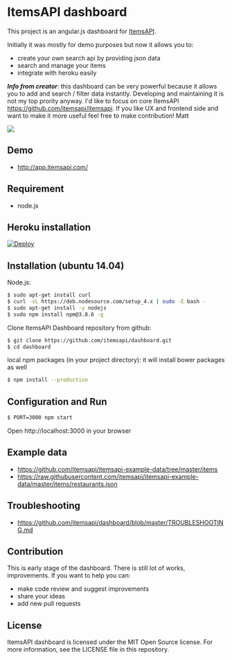 # ItemsAPI dashboard

This project is an angular.js dashboard for <a href="https://www.itemsapi.com" target="_blank">ItemsAPI</a>.  

Initially it was mostly for demo purposes but now it allows you to:
- create your own search api by providing json data
- search and manage your items
- integrate with heroku easily

***Info from creator***: this dashboard can be very powerful because it allows you to add and search / filter data instantly.
Developing and maintaining it is not my top prority anyway. I'd like to focus on core ItemsAPI https://github.com/itemsapi/itemsapi. If you like UX and frontend side and want to make it more useful feel free to make contribution! Matt


![](https://media.giphy.com/media/1iYG1Zaf12Yrk6T6/giphy.gif)


## Demo

- http://app.itemsapi.com/

## Requirement

- node.js

## Heroku installation

<a target="_blank" href="https://heroku.com/deploy?template=https://github.com/itemsapi/dashboard"><img src="https://camo.githubusercontent.com/c0824806f5221ebb7d25e559568582dd39dd1170/68747470733a2f2f7777772e6865726f6b7563646e2e636f6d2f6465706c6f792f627574746f6e2e706e67" alt="Deploy" data-canonical-src="https://www.herokucdn.com/deploy/button.png"></a>

## Installation (ubuntu 14.04)


Node.js:
```bash
$ sudo apt-get install curl
$ curl -sL https://deb.nodesource.com/setup_4.x | sudo -E bash -
$ sudo apt-get install -y nodejs
$ sudo npm install npm@3.8.6 -g
```

Clone ItemsAPI Dashboard repository from github:
```bash
$ git clone https://github.com/itemsapi/dashboard.git
$ cd dashboard
```


local npm packages (in your project directory):
it will install bower packages as well
```bash
$ npm install --production
```

## Configuration and Run

```bash
$ PORT=3000 npm start
```

Open http://localhost:3000 in your browser


## Example data

- https://github.com/itemsapi/itemsapi-example-data/tree/master/items
- https://raw.githubusercontent.com/itemsapi/itemsapi-example-data/master/items/restaurants.json

## Troubleshooting

- https://github.com/itemsapi/dashboard/blob/master/TROUBLESHOOTING.md

## Contribution

This is early stage of the dashboard. There is still lot of works, improvements. If you want to help you can:

- make code review and suggest improvements
- share your ideas
- add new pull requests

## License

ItemsAPI dashboard is licensed under the MIT Open Source license. For more information, see the LICENSE file in this repository.
